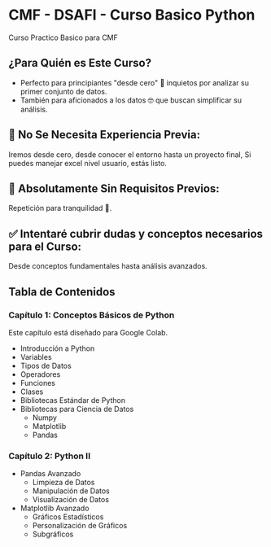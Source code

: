 # CMF - DSAFI - Curso Basico Python
Curso Practico Basico para CMF

## ¿Para Quién es Este Curso?

- Perfecto para principiantes "desde cero" 👶 inquietos por analizar su primer conjunto de datos.
- También para aficionados a los datos 🤓 que buscan simplificar su análisis.

## 🚫 No Se Necesita Experiencia Previa:
Iremos desde cero, desde conocer el entorno hasta un proyecto final, Si puedes manejar excel nivel usuario, estás listo.

## 🚫 Absolutamente Sin Requisitos Previos:
Repetición para tranquilidad 😬.

## ✅ Intentaré cubrir dudas y conceptos necesarios para el Curso:
Desde conceptos fundamentales hasta análisis avanzados.

## Tabla de Contenidos

### Capítulo 1: Conceptos Básicos de Python
Este capítulo está diseñado para Google Colab.

- Introducción a Python
- Variables
- Tipos de Datos
- Operadores
- Funciones
- Clases
- Bibliotecas Estándar de Python
- Bibliotecas para Ciencia de Datos
  - Numpy
  - Matplotlib
  - Pandas

### Capítulo 2: Python II
- Pandas Avanzado
  - Limpieza de Datos
  - Manipulación de Datos
  - Visualización de Datos
- Matplotlib Avanzado
  - Gráficos Estadísticos
  - Personalización de Gráficos
  - Subgráficos
